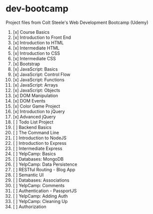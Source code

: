 # dev-bootcamp
Project files from Colt Steele's Web Development Bootcamp (Udemy)
1. [x] Course Basics
2. [x] Introduction to Front End
3. [x] Introduction to HTML
4. [x] Intermediate HTML
5. [x] Introduction to CSS
6. [x] Intermediate CSS
7. [x] Bootstrap
8. [x] JavaScript: Basics
9. [x] JavaScript: Control Flow
10. [x] JavaScript: Functions
11. [x] JavaScript: Arrays
12. [x] JavaScript: Objects
13. [x] DOM Manipulation
14. [x] DOM Events
15. [x] Color Game Project
16. [x] Introduction to jQuery
17. [x] Advanced jQuery
18. [ ] Todo List Project
19. [ ] Backend Basics
20. [ ] The Command Line
21. [ ] Introduction to NodeJS
22. [ ] Introduction to Express
23. [ ] Intermediate Express
24. [ ] YelpCamp: Basics
25. [ ] Databases: MongoDB
26. [ ] YelpCamp: Data Persistence
27. [ ] RESTful Routing - Blog App
28. [ ] Semantic UI
29. [ ] Databases: Associations
30. [ ] YelpCamp: Comments
31. [ ] Authentication - PassportJS
32. [ ] YelpCamp: Adding Auth
33. [ ] YelpCamp: Cleaning Up
34. [ ] Authorization
